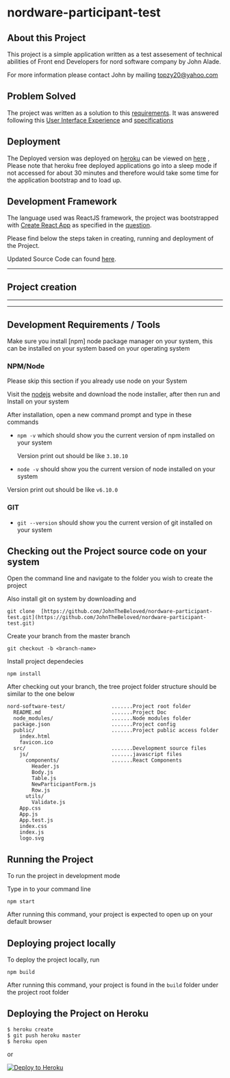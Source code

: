 # nordware-participant-test


## About this Project

This project is a simple application written as a test assesement of technical abilities of Front end Developers for  nord software company by John Alade.

For more information please contact John by mailing [topzy20@yahoo.com](topzy20@yahoo.com)

## Problem Solved
The project was written as a solution to this [requirements](https://github.com/nordsoftware/docs/blob/master/recruitment/html5/README.md). It was answered following this [User Interface Experience](https://marvelapp.com/2bda7h0/screen/25353942) and [specifications](https://github.com/nordsoftware/docs/blob/master/recruitment/html5/styleguide.png)


## Deployment
The Deployed version was deployed on [heroku](https://www.heroku.com) can be viewed on [here](https://peaceful-shore-21573.herokuapp.com) , Please note that heroku free deployed applications go into a sleep mode if not accessed for about 30 minutes and therefore would take some time for the application bootstrap and to load up.

## Development Framework 
The language used was ReactJS framework, the project was bootstrapped with [Create React App](https://github.com/facebookincubator/create-react-app) as specified in the [question](https://github.com/nordsoftware/docs/blob/master/recruitment/html5/README.md).

Please find below the steps taken in creating, running and deployment of the Project.<br>

Updated Source Code can found [here](https://github.com/facebookincubator/create-react-app/blob/master/packages/react-scripts/template/README.md).

-------------------------
## Project creation
-------------------------

-------------------------
Development Requirements / Tools
-------------------------

Make sure you install [npm] node package manager on your system, this can be installed on your system based on your operating system

### NPM/Node 

Please skip this section if you already use node on your System

Visit the [nodejs](https://nodejs.org/en/download/) website and download the node installer, after then run and Install on your system

After installation, open a new command prompt and type in  these commands

* `npm -v` which should show you the current version of npm installed on your system

  Version print out should be like `3.10.10`


* `node -v` should show you the current version of node installed on your system

Version print out should be like `v6.10.0`

### GIT
* `git --version` should show you the current version of git installed on your system

## Checking out the Project source code on your system

Open the command line and navigate to the folder you wish to create the project

Also install git on system by downloading and

```
git clone  [https://github.com/JohnTheBeloved/nordware-participant-test.git](https://github.com/JohnTheBeloved/nordware-participant-test.git)
```

Create your branch from the master branch

```
git checkout -b <branch-name>
```

Install project dependecies

```
npm install
```


After checking out your branch, the tree project folder structure should be similar to the one below

```
nord-software-test/               .......Project root folder
  README.md                       .......Project Doc
  node_modules/                   .......Node modules folder
  package.json                    .......Project config 
  public/                         .......Project public access folder
    index.html 
    favicon.ico
  src/                            .......Development source files
    js/                           .......javascript files
      components/                 .......React Components
        Header.js
        Body.js
        Table.js
        NewParticipantForm.js
        Row.js
      utils/
        Validate.js
    App.css
    App.js
    App.test.js
    index.css
    index.js
    logo.svg
```

## Running the Project

To run the project in development mode

Type in to your command line

```
npm start
```

After running this command, your project is expected to open up on your default browser

## Deploying project locally

To deploy the project locally, run

```
npm build
```
After running this command, your project is found in the `build` folder under the project root folder

## Deploying the Project on Heroku


```
$ heroku create
$ git push heroku master
$ heroku open
```
or

[![Deploy to Heroku](https://www.herokucdn.com/deploy/button.png)](https://heroku.com/deploy)
